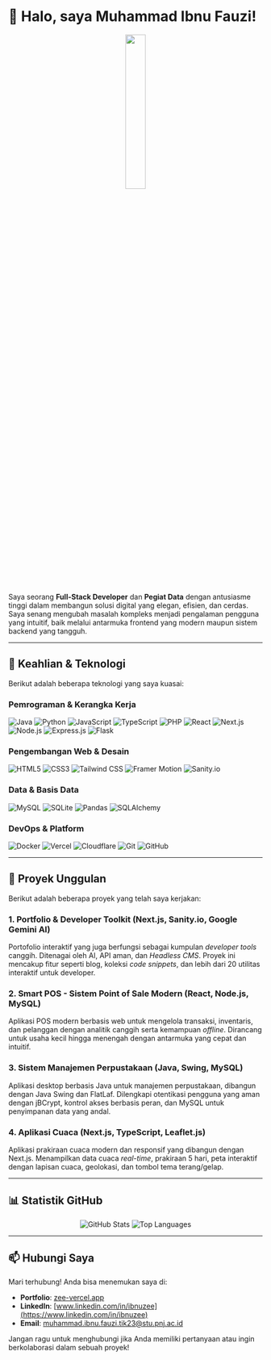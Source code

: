 # 👋 Halo, saya Muhammad Ibnu Fauzi!

<p align="center">
  <img src="https://media.giphy.com/media/v1.Y2lkPTc5MGI3NjExaDB6eXQ1dG10cXZ6eTJnM3I3ZDJobjlobWl2eGI0amF6ZTRnZzF6eSZlcD12MV9pbnRlcm5hbF9naWZfYnlfaWQmY3Q9Zw/LnQjpWaON8nhr21v0F/giphy.gif" width="28%">
</p>

Saya seorang **Full-Stack Developer** dan **Pegiat Data** dengan antusiasme tinggi dalam membangun solusi digital yang elegan, efisien, dan cerdas. Saya senang mengubah masalah kompleks menjadi pengalaman pengguna yang intuitif, baik melalui antarmuka frontend yang modern maupun sistem backend yang tangguh.

---

## 🚀 Keahlian & Teknologi

Berikut adalah beberapa teknologi yang saya kuasai:

### **Pemrograman & Kerangka Kerja**
![Java](https://img.shields.io/badge/Java-ED8B00?style=for-the-badge&logo=openjdk&logoColor=white)
![Python](https://img.shields.io/badge/Python-3776AB?style=for-the-badge&logo=python&logoColor=white)
![JavaScript](https://img.shields.io/badge/JavaScript-F7DF1E?style=for-the-badge&logo=javascript&logoColor=black)
![TypeScript](https://img.shields.io/badge/TypeScript-3178C6?style=for-the-badge&logo=typescript&logoColor=white)
![PHP](https://img.shields.io/badge/PHP-777BB4?style=for-the-badge&logo=php&logoColor=white)
![React](https://img.shields.io/badge/React-61DAFB?style=for-the-badge&logo=react&logoColor=black)
![Next.js](https://img.shields.io/badge/Next.js-000000?style=for-the-badge&logo=next.js&logoColor=white)
![Node.js](https://img.shields.io/badge/Node.js-339933?style=for-the-badge&logo=node.js&logoColor=white)
![Express.js](https://img.shields.io/badge/Express.js-000000?style=for-the-badge&logo=express&logoColor=white)
![Flask](https://img.shields.io/badge/Flask-000000?style=for-the-badge&logo=flask&logoColor=white)

### **Pengembangan Web & Desain**
![HTML5](https://img.shields.io/badge/HTML5-E34F26?style=for-the-badge&logo=html5&logoColor=white)
![CSS3](https://img.shields.io/badge/CSS3-1572B6?style=for-the-badge&logo=css3&logoColor=white)
![Tailwind CSS](https://img.shields.io/badge/Tailwind_CSS-38B2AC?style=for-the-badge&logo=tailwind-css&logoColor=white)
![Framer Motion](https://img.shields.io/badge/Framer_Motion-0055FF?style=for-the-badge&logo=framer&logoColor=white)
![Sanity.io](https://img.shields.io/badge/Sanity.io-F03E2F?style=for-the-badge&logo=sanity&logoColor=white)

### **Data & Basis Data**
![MySQL](https://img.shields.io/badge/MySQL-4479A1?style=for-the-badge&logo=mysql&logoColor=white)
![SQLite](https://img.shields.io/badge/SQLite-003B57?style=for-the-badge&logo=sqlite&logoColor=white)
![Pandas](https://img.shields.io/badge/Pandas-150458?style=for-the-badge&logo=pandas&logoColor=white)
![SQLAlchemy](https://img.shields.io/badge/SQLAlchemy-D71F00?style=for-the-badge&logo=sqlalchemy&logoColor=white)

### **DevOps & Platform**
![Docker](https://img.shields.io/badge/Docker-2496ED?style=for-the-badge&logo=docker&logoColor=white)
![Vercel](https://img.shields.io/badge/Vercel-000000?style=for-the-badge&logo=vercel&logoColor=white)
![Cloudflare](https://img.shields.io/badge/Cloudflare-F38020?style=for-the-badge&logo=cloudflare&logoColor=white)
![Git](https://img.shields.io/badge/Git-F05032?style=for-the-badge&logo=git&logoColor=white)
![GitHub](https://img.shields.io/badge/GitHub-181717?style=for-the-badge&logo=github&logoColor=white)

---

## 📂 Proyek Unggulan

Berikut adalah beberapa proyek yang telah saya kerjakan:

### **1. Portfolio & Developer Toolkit (Next.js, Sanity.io, Google Gemini AI)**
Portofolio interaktif yang juga berfungsi sebagai kumpulan *developer tools* canggih. Ditenagai oleh AI, API aman, dan *Headless CMS*. Proyek ini mencakup fitur seperti blog, koleksi *code snippets*, dan lebih dari 20 utilitas interaktif untuk developer.

### **2. Smart POS - Sistem Point of Sale Modern (React, Node.js, MySQL)**
Aplikasi POS modern berbasis web untuk mengelola transaksi, inventaris, dan pelanggan dengan analitik canggih serta kemampuan *offline*. Dirancang untuk usaha kecil hingga menengah dengan antarmuka yang cepat dan intuitif.

### **3. Sistem Manajemen Perpustakaan (Java, Swing, MySQL)**
Aplikasi desktop berbasis Java untuk manajemen perpustakaan, dibangun dengan Java Swing dan FlatLaf. Dilengkapi otentikasi pengguna yang aman dengan jBCrypt, kontrol akses berbasis peran, dan MySQL untuk penyimpanan data yang andal.

### **4. Aplikasi Cuaca (Next.js, TypeScript, Leaflet.js)**
Aplikasi prakiraan cuaca modern dan responsif yang dibangun dengan Next.js. Menampilkan data cuaca *real-time*, prakiraan 5 hari, peta interaktif dengan lapisan cuaca, geolokasi, dan tombol tema terang/gelap.

---

## 📊 Statistik GitHub

<p align="center">
  <img src="https://github-readme-stats.vercel.app/api?username=ifauzeee&show_icons=true&theme=dracula&include_all_commits=true&count_private=true" alt="GitHub Stats" />
  <img src="https://github-readme-stats.vercel.app/api/top-langs/?username=ifauzeee&layout=compact&langs_count=8&theme=dracula" alt="Top Languages" />
</p>

---

## 📫 Hubungi Saya

Mari terhubung! Anda bisa menemukan saya di:

- **Portfolio**: [zee-vercel.app](https://zee-vercel.app)
- **LinkedIn**: [www.linkedin.com/in/ibnuzee](https://www.linkedin.com/in/ibnuzee)
- **Email**: [muhammad.ibnu.fauzi.tik23@stu.pnj.ac.id](mailto:muhammad.ibnu.fauzi.tik23@stu.pnj.ac.id)

Jangan ragu untuk menghubungi jika Anda memiliki pertanyaan atau ingin berkolaborasi dalam sebuah proyek!
